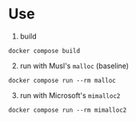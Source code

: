 # Use

1. build
```shell
docker compose build
```

2. run with Musl's `malloc` (baseline)
```shell
docker compose run --rm malloc
```

3. run with Microsoft's `mimalloc2` 
```shell
docker compose run --rm mimalloc2
```
